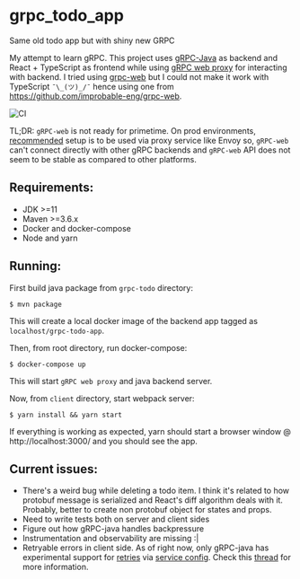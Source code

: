 # grpc_todo_app
Same old todo app but with shiny new GRPC

My attempt to learn gRPC. This project uses [gRPC-Java](https://github.com/grpc/grpc-java) as backend and React + TypeScript as frontend while using [gRPC web proxy](https://github.com/improbable-eng/grpc-web/tree/master/go/grpcwebproxy) for interacting with backend. I tried using [grpc-web](https://github.com/grpc/grpc-web/) but I could not make it work with TypeScript `¯\_(ツ)_/¯` hence using one from https://github.com/improbable-eng/grpc-web.

![CI](https://github.com/infynyxx/grpc_todo_app/workflows/CI/badge.svg)

TL;DR: `gRPC-web` is not ready for primetime. On prod environments, [recommended](https://grpc.io/docs/tutorials/basic/web/) setup is to be used via proxy service like Envoy so, `gRPC-web` can't connect directly with other gRPC backends and `gRPC-web` API does not seem to be stable as compared to other platforms.

Requirements:
-----

* JDK >=11
* Maven >=3.6.x
* Docker and docker-compose
* Node and yarn

Running:
-----

First build java package from `grpc-todo` directory:

```
$ mvn package
```

This will create a local docker image of the backend app tagged as `localhost/grpc-todo-app`.

Then, from root directory, run docker-compose:

```
$ docker-compose up
```

This will start `gRPC web proxy` and java backend server.

Now, from `client` directory, start webpack server:

```
$ yarn install && yarn start
```

If everything is working as expected, yarn should start a browser window @ http://localhost:3000/ and you should see the app.

Current issues:
---

* There's a weird bug while deleting a todo item. I think it's related to how protobuf message is serialized and React's diff algorithm deals with it. Probably, better to create non protobuf object for states and props.
* Need to write tests both on server and client sides
* Figure out how gRPC-java handles backpressure
* Instrumentation and observability are missing :|
* Retryable errors in client side. As of right now, only gRPC-java has experimental support for [retries](https://grpc.github.io/grpc-java/javadoc/io/grpc/ManagedChannelBuilder.html#enableRetry--) via [service config](https://grpc.github.io/grpc-java/javadoc/io/grpc/ManagedChannelBuilder.html#defaultServiceConfig-java.util.Map-). Check this [thread](https://gitter.im/grpc/grpc?at=5e4e9c5d89f30b12651becb7) for more information.

